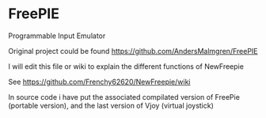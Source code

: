 FreePIE
=======

Programmable Input Emulator
 
Original project could be found https://github.com/AndersMalmgren/FreePIE

I will edit this file or wiki to explain the different functions of NewFreepie

See https://github.com/Frenchy62620/NewFreepie/wiki

In source code i have put the associated compilated version of FreePie (portable version), and the last version of Vjoy (virtual joystick)
